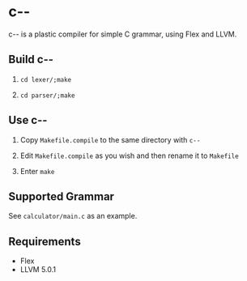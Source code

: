 # c--

c-- is a plastic compiler for simple C grammar, using Flex and LLVM.

## Build c--

1. `cd lexer/;make`

1. `cd parser/;make`

## Use c--

1. Copy `Makefile.compile` to the same directory with `c--`

1. Edit `Makefile.compile` as you wish and then rename it to `Makefile`

1. Enter `make`

## Supported Grammar

See `calculator/main.c` as an example.

## Requirements

* Flex
* LLVM 5.0.1
